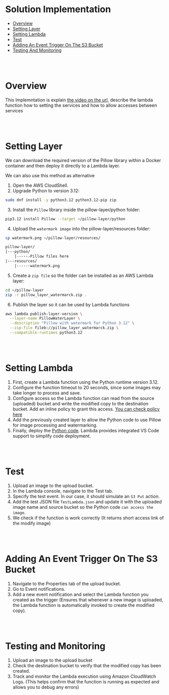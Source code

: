 # Solution Implementation

* [Overview](#overview)
* [Setting Layer](#setting-layer)
* [Setting Lambda](#setting-lambda)
* [Test](#test)
* [Adding An Event Trigger On The S3 Bucket](#adding-an-event-trigger-on-the-s3-bucket)
* [Testing And Monitoring](#testing-and-monitoring)

<br><br>

# Overview
This Implemntation is explain [the video on the url](https://drive.google.com/file/d/1-lXPw-NdqrX-zOhNRG_CDK3qIM1akb69/view), describe the lambda function how to setting the services and how to allow accesses between services

<br><br>

# Setting Layer
We can download the required version of the Pillow library within a Docker container and then deploy it directly to a Lambda layer.

We can also use this method as alternative
1. Open the AWS CloudShell.
2. Upgrade Python to version 3.12:
```sh
sudo dnf install -y python3.12 python3.12-pip zip
```

3. Install the `Pillow` library inside the pillow-layer/python folder:
```sh
pip3.12 install Pillow --target ~/pillow-layer/python
```

4. Upload the `watermark image` into the pillow-layer/resources folder:
```sh
cp watermark.png ~/pillow-layer/resources/
```
```txt
pillow-layer/
|---python/
    |------Pillow files here
|---resources/
    |------watermark.png
```

5. Create a `zip file` so the folder can be installed as an AWS Lambda layer:
```sh
cd ~/pillow-layer
zip -r pillow_layer_watermarck.zip .
```

6. Publish the layer so it can be used by Lambda functions
```sh
aws lambda publish-layer-version \
  --layer-name PillowWaterLayer \
  --description "Pillow with watermark for Python 3.12" \
  --zip-file fileb://pillow_layer_watermarck.zip \
  --compatible-runtimes python3.12
```

<br><br>

# Setting Lambda
1. First, create a Lambda function using the Python runtime version 3.12.
2. Configure the function timeout to 20 seconds, since some images may take longer to process and save.
3. Configure access so the Lambda function can read from the source (uploaded) bucket and write the modified copy to the destination bucket. Add an inline policy to grant this access. [You can check policy here](./S3AccessPolicy.json)
4. Add the previously created layer to allow the Python code to use Pillow for image processing and watermarking.
5. Finally, deploy the [Python code](./Lambda-Function.py). Lambda provides integrated VS Code support to simplify code deployment.

<br><br>

# Test
1. Upload an image to the upload bucket.
2. In the Lambda console, navigate to the Test tab.
3. Specify the test event. In our case, it should simulate an `S3 Put` action.
4. Add the test JSON file `TestLambda.json` and update it with the uploaded image name and source bucket so the Python code `can access the image`.
5. We check if the function is work correctly (It returns short access link of the modify image)

<br><br>

# Adding An Event Trigger On The S3 Bucket
1. Navigate to the Properties tab of the upload bucket.
2. Go to Event notifications.
3. Add a new event notification and select the Lambda function you created as the trigger (Ensures that whenever a new image is uploaded, the Lambda function is automatically invoked to create the modified copy).

<br><br>

# Testing and Monitoring
1. Upload an image to the upload bucket
3. Check the destination bucket to verify that the modified copy has been created.
2. Track and monitor the Lambda execution using Amazon CloudWatch Logs. (This helps confirm that the function is running as expected and allows you to debug any errors)